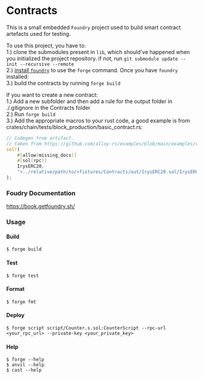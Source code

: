 # Contracts
This is a small embedded `Foundry` project used to build smart contract artefacts used for testing.

To use this project, you have to:  
1.) clone the submodules present in `lib`, which should've happened when you initialized the project repository.
    if not, run `git submodule update --init --recursive --remote`  
2.) [install `foundry`](https://book.getfoundry.sh/getting-started/installation) to use the `forge` command. Once you have `foundry` installed:  
3.) build the contracts by running `forge build`   

If you want to create a new contract:   
1.) Add a new subfolder and then add a rule for the output folder in ./.gitignore in the Contracts folder  
2.) Run `forge build`  
3.) Add the appropriate macros to your rust code, a good example is from crates/chain/tests/block_production/basic_contract.rs:   
```rs
// Codegen from artifact.
// taken from https://github.com/alloy-rs/examples/blob/main/examples/contracts/examples/deploy_from_artifact.rs
sol!(
    #[allow(missing_docs)]
    #[sol(rpc)]
    IrysERC20,
    "<../relative/path/to/>fixtures/Contracts/out/IrysERC20.sol/IrysERC20.json"
);
```
  

### Foudry Documentation

https://book.getfoundry.sh/

### Usage

#### Build

```shell
$ forge build
```

#### Test

```shell
$ forge test
```

#### Format

```shell
$ forge fmt
```

#### Deploy

```shell
$ forge script script/Counter.s.sol:CounterScript --rpc-url <your_rpc_url> --private-key <your_private_key>
```

#### Help

```shell
$ forge --help
$ anvil --help
$ cast --help
```
